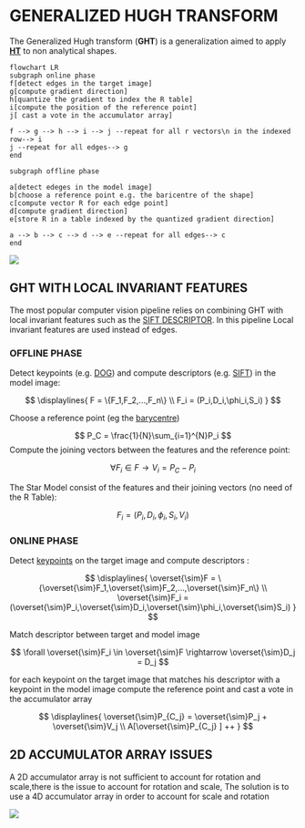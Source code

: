 # GENERALIZED HUGH TRANSFORM

The Generalized Hugh transform (**GHT**) is a generalization aimed to apply **[HT](HOUGH%20TRANSFORM.md)** to non analytical shapes.

```mermaid
flowchart LR
subgraph online phase
f[detect edges in the target image]
g[compute gradient direction]
h[quantize the gradient to index the R table]
i[compute the position of the reference point]
j[ cast a vote in the accumulator array]

f --> g --> h --> i --> j --repeat for all r vectors\n in the indexed row--> i 
j --repeat for all edges--> g
end

subgraph offline phase

a[detect edeges in the model image]
b[choose a reference point e.g. the baricentre of the shape]
c[compute vector R for each edge point]
d[compute gradient direction]
e[store R in a table indexed by the quantized gradient direction]

a --> b --> c --> d --> e --repeat for all edges--> c
end
```

![](Pasted%20image%2020240427172424.png)

## GHT WITH LOCAL INVARIANT FEATURES

The most popular computer vision pipeline relies on combining GHT with local invariant features such as the [SIFT DESCRIPTOR](SIFT%20DESCRIPTOR.md). In this pipeline Local invariant features are used instead of edges.

### OFFLINE PHASE

Detect keypoints (e.g. [DOG](DOG%20DETECTOR.md)) and compute descriptors (e.g. [SIFT](SIFT%20DESCRIPTOR.md)) in the model image:

$$
\displaylines{
F = \{F_1,F_2,...,F_n\} \\
F_i = (P_i,D_i,\phi_i,S_i)
}
$$

Choose a reference point (eg the [barycentre](BLOB%20ANALYSIS.md#BARYCENTRE))

$$
P_C = \frac{1}{N}\sum_{i=1}^{N}P_i
$$
Compute the joining vectors between the features and the reference point:

$$
\forall F_i \in F \rightarrow V_i= P_C -P_i
$$

The Star Model consist of the features and their joining vectors (no need of the R Table):

$$
F_i = (P_i,D_i,\phi_i,S_i,V_i)
$$

### ONLINE PHASE

Detect [keypoints](FINDING%20CORRESPONDENCES.md#KEYPOINTS) on the target image and compute descriptors :

$$
\displaylines{
\overset{\sim}F = \{\overset{\sim}F_1,\overset{\sim}F_2,...,\overset{\sim}F_n\} \\
\overset{\sim}F_i = (\overset{\sim}P_i,\overset{\sim}D_i,\overset{\sim}\phi_i,\overset{\sim}S_i)
}
$$

Match descriptor between target and model image

$$
\forall \overset{\sim}F_i \in \overset{\sim}F \rightarrow \overset{\sim}D_j = D_j
$$

for each keypoint on the target image that matches his descriptor with a keypoint in the model image compute the reference point and cast a vote in the accumulator array

$$
\displaylines{
\overset{\sim}P_{C_j} = \overset{\sim}P_j + \overset{\sim}V_j \\
A[\overset{\sim}P_{C_j} ] ++
}
$$
## 2D ACCUMULATOR ARRAY ISSUES

A 2D accumulator array is not sufficient to account for rotation and scale,there is the issue to account for rotation and scale, The solution is to use a 4D accumulator array in order to account for scale and rotation

![](Pasted%20image%2020240428143913.png)